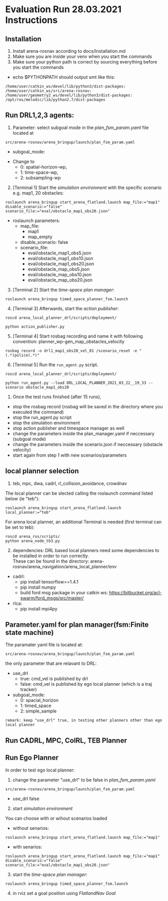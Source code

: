 # Evaluation Run 28.03.2021 Instructions
## Installation
1. Install arena-rosnav according to docs/Installation.md
2. Make sure you are inside your venv when you start the commands
3. Make sure your python path is correct by sourcing everything before you start the commands
- echo $PYTHONPATH should output smt like this: 
```
/home/user/catkin_ws/devel/lib/python3/dist-packages:
/home/user/catkin_ws/src/arena-rosnav:
/home/user/geometry2_ws/devel/lib/python3/dist-packages:
/opt/ros/melodic/lib/python2.7/dist-packages
```
## Run DRL1,2,3 agents:
1. Parameter: select subgoal mode in the *plan_fsm_param.yaml* file located at
```
src/arena-rosnav/arena_bringup/launch/plan_fsm_param.yaml
```
* subgoal_mode:
- Change to 
  - 0:  spatial-horizon-wp, 
  - 1:  time-space-wp, 
  - 2:  subsampling-wp
  

2. [Terminal 1] Start the *simulation environment* with the specific scenario e.g. map1, 20 obstacles:
```
roslaunch arena_bringup start_arena_flatland.launch map_file:="map1"  disable_scenario:="false" scenario_file:="eval/obstacle_map1_obs20.json"
```
* roslaunch parameters:
  * map_file:
    * map1
    * map_empty
  * disable_scenario: false
  * scenario_file:
    * eval/obstacle_map1_obs5.json
    * eval/obstacle_map1_obs10.json
    * eval/obstacle_map1_obs20.json
    * eval/obstacle_map_obs5.json
    * eval/obstacle_map_obs10.json
    * eval/obstacle_map_obs20.json

3. [Terminal 2] Start the *time-space plan manager*:
```
roslaunch arena_bringup timed_space_planner_fsm.launch
```

4. [Terminal 3] Afterwards, start the *action publisher*:
```
roscd arena_local_planner_drl/scripts/deployment/
```
```
python action_publisher.py
```
5. [Terminal 4] Start rosbag recording and name it with following convention: planner_wp-gen_map_obstacles_velocity
```
rosbag record -o drl1_map1_obs20_vel_01 /scenario_reset -e "(.*)police(.*)"
```
6. [Terminal 5] Run the ```run_agent.py``` script.

```
roscd arena_local_planner_drl/scripts/deployment/
```

```
python run_agent.py --load DRL_LOCAL_PLANNER_2021_03_22__19_33 --scenario obstacle_map1_obs20
```

1. Once the test runs finished (after 15 runs), 
- stop the rosbag record (rosbag will be saved in the directory where you executed the command)
- stop the run_agent.py script 
- stop the simulation environment
- stop action publisher and timespace manager as well
- change the parameters inside the plan_manager.yaml if neccessary (subgoal mode)
- change the parameters inside the scenario.json if neccessary (obstacle velocity)
- start again from step 1 with new scenarios/parameters

## local planner selection
1. teb, mpc, dwa, cadrl, rl_collision_avoidance, crowdnav

The local planner can be slected calling the roslaunch command listed below (ie "teb"):

```
roslaunch arena_bringup start_arena_flatland.launch local_planner:="teb" 
```

For arena local planner, an additional Terminal is needed (first terminal can be set to teb):
```
roscd arena_ros/scripts/
python arena_node_tb3.py
```


2. dependencies:
DRL based local planners need some dependencies to be installed in order to run correctly.  
These can be found in the directory: arena-rosnav/arena_navigation/arena_local_planner/env
- cadrl:
  - pip install tensorflow==1.4.1
  - pip install numpy
  - build ford msg package in your catkin ws: https://bitbucket.org/acl-swarm/ford_msgs/src/master/
- rlca:
  - pip install mpi4py



## Parameter.yaml for plan manager(fsm:Finite state machine) 
The paramater yaml file is located at:
```
src/arena-rosnav/arena_bringup/launch/plan_fsm_param.yaml
```

the only parameter that are relavant to DRL:
* use_drl 
  *  true:  cmd_vel is published by drl 
  *  false: cmd_vel is published by ego local planner (which is a traj tracker)
* subgoal_mode:
  * 0:  spacial_horizon
  * 1:  timed_space
  * 2:  simple_sample
```
remark: keep "use_drl" true, in testing other planners other than ego local planner
```

## Run CADRL, MPC, ColRL, TEB Planner

## Run Ego Planner

In order to test ego local planner:

1. change the parameter "use_drl" to be false in *plan_fsm_param.yaml*
```
src/arena-rosnav/arena_bringup/launch/plan_fsm_param.yaml
```
* use_drl false


2. start *simulation environment*

You can choose with or wihout scenarios loaded
* without senarios:
```
roslaunch arena_bringup start_arena_flatland.launch map_file:="map1"
```
* with senarios:
```
roslaunch arena_bringup start_arena_flatland.launch map_file:="map1"  disable_scenario:="false" scenario_file:="eval/obstacle_map1_obs20.json"
```

3. start the *time-space plan manager*:
```
roslaunch arena_bringup timed_space_planner_fsm.launch
```
4. in rviz set a goal position using *FlatlandNav Goal*
